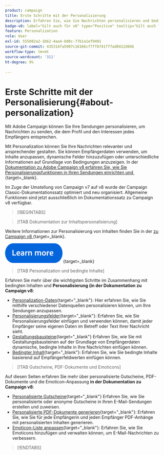 ```yaml
---
product: campaign
title: Erste Schritte mit der Personalisierung
description: Erfahren Sie, wie Sie Nachrichten personalisieren und bedingten Inhalt in Campaign verwenden können.
badge-v8: label="Gilt auch für v8" type="Positive" tooltip="Gilt auch für Campaign v8"
feature: Personalization
role: User
exl-id: 555082a2-1b62-4aa4-b80c-77b1a1ef9491
source-git-commit: 435314fa5907c16166cf7ff6741ff7ad0412d04b
workflow-type: tm+mt
source-wordcount: '311'
ht-degree: 9%

---
```


# Erste Schritte mit der Personalisierung{#about-personalization}

Mit Adobe Campaign können Sie Ihre Sendungen personalisieren, um Nachrichten zu senden, die dem Profil und den Interessen jedes Empfängers entsprechen.

Mit Personalization können Sie Ihre Nachrichten relevanter und ansprechender gestalten. Sie können Empfängerdaten verwenden, um Inhalte anzupassen, dynamische Felder hinzuzufügen oder unterschiedliche Informationen auf Grundlage von Bedingungen anzuzeigen. In der [Dokumentation zu Adobe Campaign v8 erfahren Sie, wie Sie Personalisierungsfunktionen in Ihren Sendungen einrichten und &#x200B;](https://experienceleague.adobe.com/docs/campaign/campaign-v8/send/personalize/personalize.html?lang=de){target=_blank}.

Im Zuge der Umstellung von Campaign v7 auf v8 wurde der Campaign Classic-Dokumentationssatz optimiert und neu organisiert. Allgemeine Funktionen sind jetzt ausschließlich im Dokumentationssatz zu Campaign v8 verfügbar.

>[!BEGINTABS]

>[!TAB Dokumentation zur Inhaltspersonalisierung]

Weitere Informationen zur Personalisierung von Inhalten finden Sie in der [&#x200B; zu Campaign v8 &#x200B;](https://experienceleague.adobe.com/docs/campaign/campaign-v8/send/personalize/personalize.html?lang=de){target=_blank}.


[![Bild](../../assets/do-not-localize/learn-more-button.svg)](https://experienceleague.adobe.com/docs/campaign/campaign-v8/send/personalize/personalize.html?lang=de){target=_blank}


>[!TAB Personalization und bedingte Inhalte]

Erfahren Sie mehr über die wichtigsten Schritte im Zusammenhang mit bedingten Inhalten und **Personalisierung (in der Dokumentation zu Campaign v8**:

* [Personalization-Daten](https://experienceleague.adobe.com/docs/campaign/campaign-v8/send/personalize/personalization-data.html?lang=de){target="_blank"}: Hier erfahren Sie, wie Sie mithilfe verschiedener Datenquellen personalisieren können, um Ihre Sendungen anzupassen.
* [Personalisierungsfelder](https://experienceleague.adobe.com/docs/campaign/campaign-v8/send/personalize/personalization-fields.html?lang=de){target="_blank"}: Erfahren Sie, wie Sie Personalisierungsfelder einfügen und verwenden können, damit jeder Empfänger seine eigenen Daten im Betreff oder Text Ihrer Nachricht sieht.
* [Gestaltungsbausteine](https://experienceleague.adobe.com/docs/campaign/campaign-v8/send/personalize/personalization-blocks.html?lang=de){target="_blank"} Erfahren Sie, wie Sie mit Gestaltungsbausteinen auf der Grundlage von Empfängerdaten dynamische, bedingte Inhalte in Ihre Nachrichten einfügen können.
* [Bedingter Inhalt](https://experienceleague.adobe.com/docs/campaign/campaign-v8/send/personalize/conditions.html?lang=de){target="_blank"}: Erfahren Sie, wie Sie bedingte Inhalte basierend auf Empfängerfeldwerten einfügen können.

>[!TAB Gutscheine, PDF-Dokumente und Emoticons]

Auf diesen Seiten erfahren Sie mehr über personalisierte Gutscheine, PDF-Dokumente und die Emoticon-Anpassung **in der Dokumentation zu Campaign v8**:

* [Personalisierte Gutscheine](https://experienceleague.adobe.com/docs/campaign/campaign-v8/send/personalize/ppersonalized-coupons.html){target="_blank"} Erfahren Sie, wie Sie personalisierte oder anonyme Gutscheine in Ihren E-Mail-Sendungen erstellen und zuweisen.
* [Personalisierte PDF-Dokumente generieren](https://experienceleague.adobe.com/docs/campaign/campaign-v8/send/personalize/generating-personalized-pdf-documents.html){target="_blank"}: Erfahren Sie, wie Sie für jede Empfängerin und jeden Empfänger PDF-Anhänge mit personalisierten Inhalten generieren.
* [Emoticon-Liste anpassen](https://experienceleague.adobe.com/docs/campaign/campaign-v8/send/personalize/customizing-emoticon-list.html){target="_blank"}: Erfahren Sie, wie Sie Emoticons hinzufügen und verwalten können, um E-Mail-Nachrichten zu verbessern.

>[!ENDTABS]





<!--
Adobe Campaign lets you mass deliver personalized electronic messages to a target population.

Before starting sending emails:

* Make sure recipient profiles contain at least an email address.
* Learn more about the Adobe Campaign [Delivery best practices](delivery-best-practices.md).
* Read out these sections to learn more about Deliverability: [Deliverability management in Campaign](about-deliverability.md) and [Deliverability best practices guide](https://experienceleague.adobe.com/docs/deliverability-learn/deliverability-best-practice-guide/introduction.html?lang=de).

The key steps to send an email are as follows:

* [Create an email delivery](creating-an-email-delivery.md)
* [Define the target population](steps-defining-the-target-population.md)
* [Define the email content](defining-the-email-content.md)
* [Send the email](sending-messages.md)
* [Monitor the delivery](about-delivery-monitoring.md)

The sections below provide information that is specific to the email channel. For global information on how to create a delivery, refer to [this section](steps-about-delivery-creation-steps.md).
-->